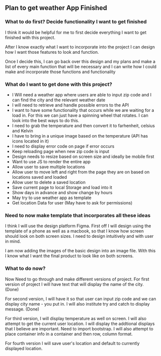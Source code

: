 ## Plan to get weather App Finished 

### What to do first? Decide functionality I want to get finished 
I think it would be helpful for me to first decide everything I want to get 
finished with this project. 

After I know exactly what I want to incorporate into the project I can design how I want those features to look and function. 

Once I decide this, I can go back over this design and my plans and make a list of every main function that will be necessary and I can write how I could make and incorporate those functions and functionality 

### What do I want to get done with this project? 

- I Will need a weather app where users are able to input zip code and I can find the city and the relevant weather date 
- I will need to retrieve and handle possible errors to the API 
- I want to have some functionality that occurs while we are waiting for a load in. For this we can just have a spinning wheel that rotates. I can look into the best ways to do this. 
- I need to grab the temperature and then convert it to farhenheit, celsius and Kelvin 
- I have to bring in a unique image based on the temperature (API has icons located in it)
- I need to display error code on page if error occurs 
- Keep reloading page when new zip code is input 
- Design needs to resize based on screen size and ideally be mobile first 
- Want to use JS to render the entire app 
- Allow user to save multiple locations 
- Allow user to move left and right from the page they are on based on locations saved and loaded 
- Allow user to delete a saved location 
- Save current page to local Storage and load into it 
- Show days in advance and show change by hours 
- May try to use weather app as template 
- Get location Data for user (May have to ask for permissions)


### Need to now make template that incorporates all these ideas 

I think I will use the design platform Figma. First off I will design using the template of a phone as well as a macbook, so that I know how screen should look on both screen sizes. I need to design intuitively and with user in mind. 

I am now adding the images of the basic design into an image file. With this I know what I want the final product to look like on both screens. 

### What to do now? 

Now Need to go through and make different versions of project. For first version of project I will have text that will display the name of 
the city. (Done)

For second version, I will have it so that user can input zip code and we can display city name - you put in. I will also institute try and catch to display message. (Done)

For third version, I will display temperature as well on screen. I will also attempt to get the current user location. I will display the addtional displays that I believe are important. Need to import bootstrap. I will also attempt to place container info in a container and then row, column format. 

For fourth version I will save user's location and default to currently displayed location. 
